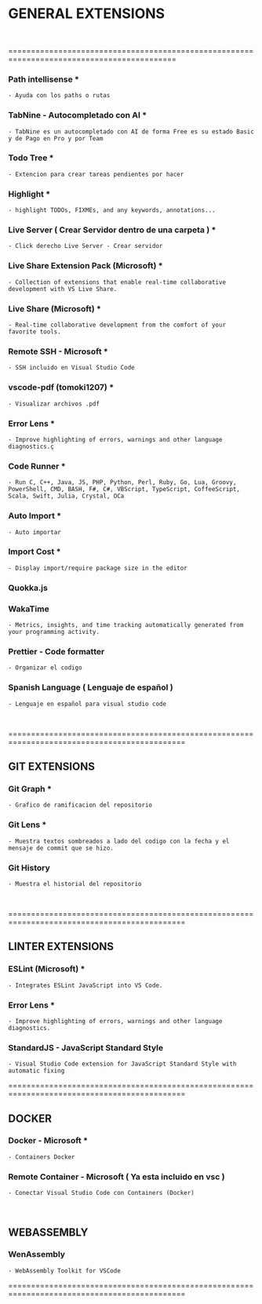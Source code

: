 

# GENERAL EXTENSIONS 

<br>

===========================================================================================

### Path intellisense *
    - Ayuda con los paths o rutas


### TabNine - Autocompletado con AI     *
    - TabNine es un autocompletado con AI de forma Free es su estado Basic y de Pago en Pro y por Team


### Todo Tree   *
    - Extencion para crear tareas pendientes por hacer 


### Highlight  *
    - highlight TODOs, FIXMEs, and any keywords, annotations...


### Live Server ( Crear Servidor dentro de una carpeta )    *
    - Click derecho Live Server - Crear servidor


### Live Share Extension Pack (Microsoft)   *
    - Collection of extensions that enable real-time collaborative development with VS Live Share.


### Live Share (Microsoft)  *
    - Real-time collaborative development from the comfort of your favorite tools.



### Remote SSH - Microsoft  *
    - SSH incluido en Visual Studio Code



### vscode-pdf (tomoki1207) *
    - Visualizar archivos .pdf


### Error Lens      *
    - Improve highlighting of errors, warnings and other language diagnostics.ç


### Code Runner     *
    - Run C, C++, Java, JS, PHP, Python, Perl, Ruby, Go, Lua, Groovy, PowerShell, CMD, BASH, F#, C#, VBScript, TypeScript, CoffeeScript, Scala, Swift, Julia, Crystal, OCa


### Auto Import     *
    - Auto importar


### Import Cost     *
    - Display import/require package size in the editor



### Quokka.js


### WakaTime
    - Metrics, insights, and time tracking automatically generated from your programming activity.


### Prettier - Code formatter 
    - Organizar el codigo


### Spanish Language  ( Lenguaje de español )   
    - Lenguaje en español para visual studio code



<br>


=============================================================================================

## GIT EXTENSIONS


### Git Graph   *
    - Grafico de ramificacion del repositorio

### Git Lens    *
    - Muestra textos sombreados a lado del codigo con la fecha y el mensaje de commit que se hizo.


### Git History
    - Muestra el historial del repositorio

<br>


=============================================================================================

## LINTER EXTENSIONS

### ESLint (Microsoft)      *
    - Integrates ESLint JavaScript into VS Code.


### Error Lens  *
    - Improve highlighting of errors, warnings and other language diagnostics.

### StandardJS - JavaScript Standard Style
    - Visual Studio Code extension for JavaScript Standard Style with automatic fixing



=============================================================================================


## DOCKER

### Docker - Microsoft  * 
    - Containers Docker

### Remote Container - Microsoft  ( Ya esta incluido en vsc )  
    - Conectar Visual Studio Code con Containers (Docker)

<br>

## WEBASSEMBLY

### WenAssembly
    - WebAssembly Toolkit for VSCode

    
=============================================================================================







